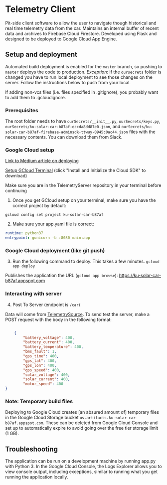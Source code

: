 # Telemetry Client
Pit-side client software to allow the user to navigate though historical and real time telemetry data from the car. Maintains an internal buffer of recent data and archives to Firebase Cloud Firestore. Developed using Flask and designed to be deployed to Google Cloud App Engine.

## Setup and deployment
Automated build deployment is enabled for the `master` branch, so pushing to `master` deploys the code to production. _Exception_: If the `oursecrets` folder is changed you have to run local deployment to see those changes on the server. Follow the instructions below to push from your local.

If adding non-vcs files (i.e. files specified in .gitignore), you probably want to add them to .gcloudignore.

### Prerequisites
The root folder needs to have `ourSecrets/__init__.py`, `ourSecrets/keys.py`, `ourSecrets/ku-solar-car-b87af-eccda8dd87e0.json`, and `ourSecrets/ku-solar-car-b87af-firebase-adminsdk-ttwuy-0945c0ac44.json`
files with the necessary contents. You can download them from Slack.

### Google Cloud setup
[Link to Medium article on deploying](https://medium.com/@dmahugh_70618/deploying-a-flask-app-to-google-app-engine-faa883b5ffab)

[Setup GCloud Terminal](https://cloud.google.com/appengine/docs/standard/python3/setting-up-environment) (click "Install and Initialize the Cloud SDK" to download)

Make sure you are in the TelemetryServer repository in your terminal before continuing

1. Once you get GCloud setup on your terminal, make sure you have the correct project by default:

`gcloud config set project ku-solar-car-b87af`

2. Make sure your app.yaml file is correct:

```YAML
runtime: python37
entrypoint: gunicorn -b :8080 main:app
```

### Google Cloud deployment (like git push)
3. Run the following command to deploy. This takes a few minutes.
`gcloud app deploy`

Publishes the application the URL (`gcloud app browse`): https://ku-solar-car-b87af.appspot.com

### Interacting with server
4. Post To Server (endpoint is `/car`)

Data will come from [TelemetrySource](https://github.com/KU-Solar-Car/TelemetrySource). To send test the server, make a POST request with the body in the following format:

```json

    {
        "battery_voltage": 400,
        "battery_current": 400,
        "battery_temperature": 400,
        "bms_fault": 1,
        "gps_time": 400,
        "gps_lat": 400,
        "gps_lon": 400,
        "gps_speed": 400,
        "solar_voltage": 400,
        "solar_current": 400,
        "motor_speed": 400
}

```

### Note: Temporary build files

Deploying to Google Cloud creates \[an absured amount of\] temporary files in the Google Cloud Storage bucket `us.artifacts.ku-solar-car-b87af.appspot.com`. These can be deleted from Google Cloud Console and set up to automatically expire to avoid going over the free tier storage limit (1 GB). 

## Troubleshooting

The application can be run on a development machine by running app.py with Python 3. In the Google Cloud Console, the Logs Explorer allows you to view console output, including exceptions, similar to running what you get running the application locally.
